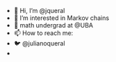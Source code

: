 - 👋 Hi, I’m @jqueral
- 👀 I’m interested in Markov chains
- 🌱 math undergrad at @UBA
- 📫 How to reach me:
- 🐦 @julianoqueral
- 


